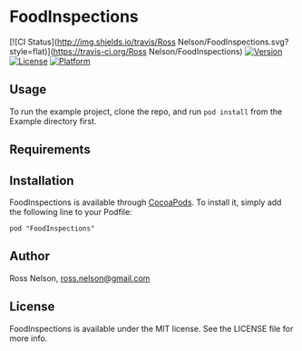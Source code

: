 # FoodInspections

[![CI Status](http://img.shields.io/travis/Ross Nelson/FoodInspections.svg?style=flat)](https://travis-ci.org/Ross Nelson/FoodInspections)
[![Version](https://img.shields.io/cocoapods/v/FoodInspections.svg?style=flat)](http://cocoadocs.org/docsets/FoodInspections)
[![License](https://img.shields.io/cocoapods/l/FoodInspections.svg?style=flat)](http://cocoadocs.org/docsets/FoodInspections)
[![Platform](https://img.shields.io/cocoapods/p/FoodInspections.svg?style=flat)](http://cocoadocs.org/docsets/FoodInspections)

## Usage

To run the example project, clone the repo, and run `pod install` from the Example directory first.

## Requirements

## Installation

FoodInspections is available through [CocoaPods](http://cocoapods.org). To install
it, simply add the following line to your Podfile:

    pod "FoodInspections"

## Author

Ross Nelson, ross.nelson@gmail.com

## License

FoodInspections is available under the MIT license. See the LICENSE file for more info.

